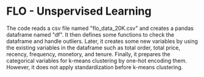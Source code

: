 # FLO - Unspervised Learning
The code reads a csv file named "flo_data_20K.csv" and creates a pandas dataframe named "df". It then defines some functions to check the dataframe and handle outliers. Later, it creates some new variables by using the existing variables in the dataframe such as total order, total price, recency, frequency, monetory, and tenure. Finally, it prepares the categorical variables for k-means clustering by one-hot encoding them. However, it does not apply standardization before k-means clustering.
